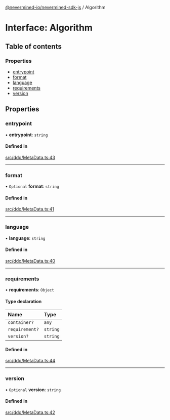 [@nevermined-io/nevermined-sdk-js](../code-reference.md) / Algorithm

# Interface: Algorithm

## Table of contents

### Properties

- [entrypoint](Algorithm.md#entrypoint)
- [format](Algorithm.md#format)
- [language](Algorithm.md#language)
- [requirements](Algorithm.md#requirements)
- [version](Algorithm.md#version)

## Properties

### entrypoint

• **entrypoint**: `string`

#### Defined in

[src/ddo/MetaData.ts:43](https://github.com/nevermined-io/sdk-js/blob/a201882/src/ddo/MetaData.ts#L43)

___

### format

• `Optional` **format**: `string`

#### Defined in

[src/ddo/MetaData.ts:41](https://github.com/nevermined-io/sdk-js/blob/a201882/src/ddo/MetaData.ts#L41)

___

### language

• **language**: `string`

#### Defined in

[src/ddo/MetaData.ts:40](https://github.com/nevermined-io/sdk-js/blob/a201882/src/ddo/MetaData.ts#L40)

___

### requirements

• **requirements**: `Object`

#### Type declaration

| Name | Type |
| :------ | :------ |
| `container?` | `any` |
| `requirement?` | `string` |
| `version?` | `string` |

#### Defined in

[src/ddo/MetaData.ts:44](https://github.com/nevermined-io/sdk-js/blob/a201882/src/ddo/MetaData.ts#L44)

___

### version

• `Optional` **version**: `string`

#### Defined in

[src/ddo/MetaData.ts:42](https://github.com/nevermined-io/sdk-js/blob/a201882/src/ddo/MetaData.ts#L42)
